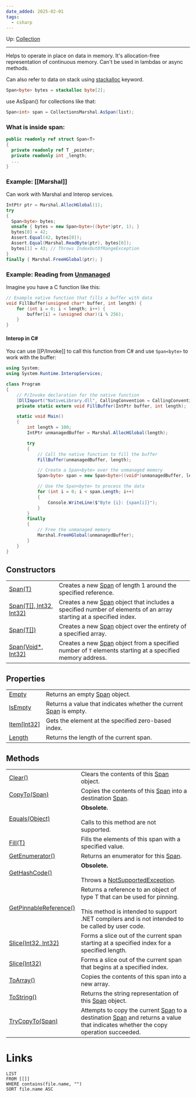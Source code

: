 ```yaml
---
date_added: 2025-02-01
tags:
  - csharp
---
```

Up: [Collection](Collection.md)
___
Helps to operate in place on data in memory. It's allocation-free representation of continuous memory.
Can't be used in lambdas or async methods.

Can also refer to data on stack using [stackalloc](stackalloc.md) keyword.

```cs
Span<byte> bytes = stackalloc byte[2];
```

use AsSpan() for collections like that:
```cs
Span<int> span = CollectionsMarshal.AsSpan(list);
```
### What is inside span:
```cs
public readonly ref struct Span<T>
{
  private readonly ref T _pointer;
  private readonly int _length;
  ...
}
```

### Example: [[Marshal]]
Can work with Marshal and Interop services.

```cs
IntPtr ptr = Marshal.AllocHGlobal(1);
try
{
  Span<byte> bytes;
  unsafe { bytes = new Span<byte>((byte*)ptr, 1); }
  bytes[0] = 42;
  Assert.Equal(42, bytes[0]);
  Assert.Equal(Marshal.ReadByte(ptr), bytes[0]);
  bytes[1] = 43; // Throws IndexOutOfRangeException
}
finally { Marshal.FreeHGlobal(ptr); }
```

### Example: Reading from [Unmanaged](Unmanaged.md)
  
Imagine you have a C function like this:

```c
// Example native function that fills a buffer with data
void FillBuffer(unsigned char* buffer, int length) {
    for (int i = 0; i < length; i++) {
        buffer[i] = (unsigned char)(i % 256);
    }
}
```

#### Interop in C#

You can use [[P/Invoke]] to call this function from C# and use `Span<byte>` to work with the buffer:

```csharp
using System;
using System.Runtime.InteropServices;

class Program
{
    // P/Invoke declaration for the native function
    [DllImport("NativeLibrary.dll", CallingConvention = CallingConvention.Cdecl)]
    private static extern void FillBuffer(IntPtr buffer, int length);

    static void Main()
    {
        int length = 100;
        IntPtr unmanagedBuffer = Marshal.AllocHGlobal(length);

        try
        {
            // Call the native function to fill the buffer
            FillBuffer(unmanagedBuffer, length);

            // Create a Span<byte> over the unmanaged memory
            Span<byte> span = new Span<byte>((void*)unmanagedBuffer, length);

            // Use the Span<byte> to process the data
            for (int i = 0; i < span.Length; i++)
            {
                Console.WriteLine($"Byte {i}: {span[i]}");
            }
        }
        finally
        {
            // Free the unmanaged memory
            Marshal.FreeHGlobal(unmanagedBuffer);
        }
    }
}
```

## Constructors

|   |   |
|---|---|
|[Span<T>(T)](https://learn.microsoft.com/en-us/dotnet/api/system.span-1.-ctor?view=net-9.0#system-span-1-ctor(-0@))|Creates a new [Span<T>](https://learn.microsoft.com/en-us/dotnet/api/system.span-1?view=net-9.0) of length 1 around the specified reference.|
|[Span<T>(T[], Int32, Int32)](https://learn.microsoft.com/en-us/dotnet/api/system.span-1.-ctor?view=net-9.0#system-span-1-ctor(-0()-system-int32-system-int32))|Creates a new [Span<T>](https://learn.microsoft.com/en-us/dotnet/api/system.span-1?view=net-9.0) object that includes a specified number of elements of an array starting at a specified index.|
|[Span<T>(T[])](https://learn.microsoft.com/en-us/dotnet/api/system.span-1.-ctor?view=net-9.0#system-span-1-ctor(-0()))|Creates a new [Span<T>](https://learn.microsoft.com/en-us/dotnet/api/system.span-1?view=net-9.0) object over the entirety of a specified array.|
|[Span<T>(Void*, Int32)](https://learn.microsoft.com/en-us/dotnet/api/system.span-1.-ctor?view=net-9.0#system-span-1-ctor(system-void*-system-int32))|Creates a new [Span<T>](https://learn.microsoft.com/en-us/dotnet/api/system.span-1?view=net-9.0) object from a specified number of `T` elements starting at a specified memory address.|

## Properties

|   |   |
|---|---|
|[Empty](https://learn.microsoft.com/en-us/dotnet/api/system.span-1.empty?view=net-9.0#system-span-1-empty)|Returns an empty [Span<T>](https://learn.microsoft.com/en-us/dotnet/api/system.span-1?view=net-9.0) object.|
|[IsEmpty](https://learn.microsoft.com/en-us/dotnet/api/system.span-1.isempty?view=net-9.0#system-span-1-isempty)|Returns a value that indicates whether the current [Span<T>](https://learn.microsoft.com/en-us/dotnet/api/system.span-1?view=net-9.0) is empty.|
|[Item[Int32]](https://learn.microsoft.com/en-us/dotnet/api/system.span-1.item?view=net-9.0#system-span-1-item(system-int32))|Gets the element at the specified zero-based index.|
|[Length](https://learn.microsoft.com/en-us/dotnet/api/system.span-1.length?view=net-9.0#system-span-1-length)|Returns the length of the current span.|

## Methods

|   |   |
|---|---|
|[Clear()](https://learn.microsoft.com/en-us/dotnet/api/system.span-1.clear?view=net-9.0#system-span-1-clear)|Clears the contents of this [Span<T>](https://learn.microsoft.com/en-us/dotnet/api/system.span-1?view=net-9.0) object.|
|[CopyTo(Span<T>)](https://learn.microsoft.com/en-us/dotnet/api/system.span-1.copyto?view=net-9.0#system-span-1-copyto(system-span((-0))))|Copies the contents of this [Span<T>](https://learn.microsoft.com/en-us/dotnet/api/system.span-1?view=net-9.0) into a destination [Span<T>](https://learn.microsoft.com/en-us/dotnet/api/system.span-1?view=net-9.0).|
|[Equals(Object)](https://learn.microsoft.com/en-us/dotnet/api/system.span-1.equals?view=net-9.0#system-span-1-equals(system-object))|**Obsolete.**<br><br>Calls to this method are not supported.|
|[Fill(T)](https://learn.microsoft.com/en-us/dotnet/api/system.span-1.fill?view=net-9.0#system-span-1-fill(-0))|Fills the elements of this span with a specified value.|
|[GetEnumerator()](https://learn.microsoft.com/en-us/dotnet/api/system.span-1.getenumerator?view=net-9.0#system-span-1-getenumerator)|Returns an enumerator for this [Span<T>](https://learn.microsoft.com/en-us/dotnet/api/system.span-1?view=net-9.0).|
|[GetHashCode()](https://learn.microsoft.com/en-us/dotnet/api/system.span-1.gethashcode?view=net-9.0#system-span-1-gethashcode)|**Obsolete.**<br><br>Throws a [NotSupportedException](https://learn.microsoft.com/en-us/dotnet/api/system.notsupportedexception?view=net-9.0).|
|[GetPinnableReference()](https://learn.microsoft.com/en-us/dotnet/api/system.span-1.getpinnablereference?view=net-9.0#system-span-1-getpinnablereference)|Returns a reference to an object of type T that can be used for pinning.<br><br>This method is intended to support .NET compilers and is not intended to be called by user code.|
|[Slice(Int32, Int32)](https://learn.microsoft.com/en-us/dotnet/api/system.span-1.slice?view=net-9.0#system-span-1-slice(system-int32-system-int32))|Forms a slice out of the current span starting at a specified index for a specified length.|
|[Slice(Int32)](https://learn.microsoft.com/en-us/dotnet/api/system.span-1.slice?view=net-9.0#system-span-1-slice(system-int32))|Forms a slice out of the current span that begins at a specified index.|
|[ToArray()](https://learn.microsoft.com/en-us/dotnet/api/system.span-1.toarray?view=net-9.0#system-span-1-toarray)|Copies the contents of this span into a new array.|
|[ToString()](https://learn.microsoft.com/en-us/dotnet/api/system.span-1.tostring?view=net-9.0#system-span-1-tostring)|Returns the string representation of this [Span<T>](https://learn.microsoft.com/en-us/dotnet/api/system.span-1?view=net-9.0) object.|
|[TryCopyTo(Span<T>)](https://learn.microsoft.com/en-us/dotnet/api/system.span-1.trycopyto?view=net-9.0#system-span-1-trycopyto(system-span((-0))))|Attempts to copy the current [Span<T>](https://learn.microsoft.com/en-us/dotnet/api/system.span-1?view=net-9.0) to a destination [Span<T>](https://learn.microsoft.com/en-us/dotnet/api/system.span-1?view=net-9.0) and returns a value that indicates whether the copy operation succeeded.|

# Links
```dataview
LIST
FROM [[]]
WHERE contains(file.name, "")
SORT file.name ASC
```

